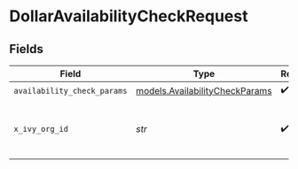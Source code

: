 # DollarAvailabilityCheckRequest


## Fields

| Field                                                                  | Type                                                                   | Required                                                               | Description                                                            |
| ---------------------------------------------------------------------- | ---------------------------------------------------------------------- | ---------------------------------------------------------------------- | ---------------------------------------------------------------------- |
| `availability_check_params`                                            | [models.AvailabilityCheckParams](../models/availabilitycheckparams.md) | :heavy_check_mark:                                                     | N/A                                                                    |
| `x_ivy_org_id`                                                         | *str*                                                                  | :heavy_check_mark:                                                     | The target Organization Id represented by the caller                   |